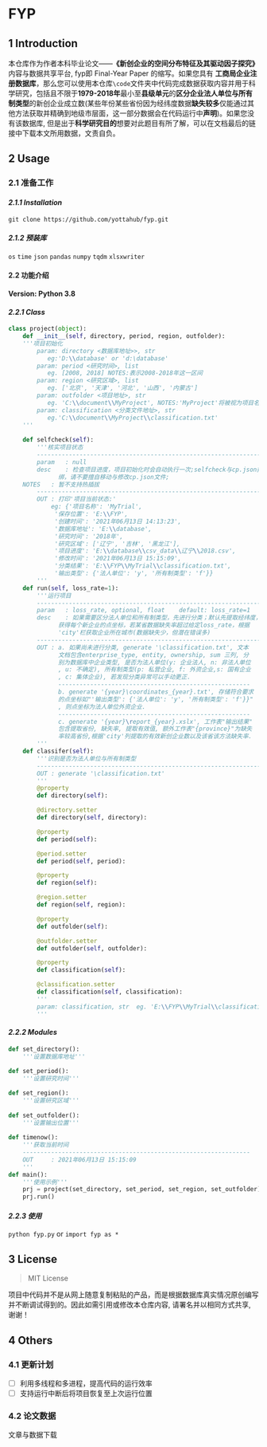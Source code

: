 # FYP
## 1 Introduction
本仓库作为作者本科毕业论文——**《新创企业的空间分布特征及其驱动因子探究》** 内容与数据共享平台, fyp即 Final-Year Paper 的缩写。如果您具有 **工商局企业注册数据库**，那么您可以使用本仓库`\code`文件夹中代码完成数据获取内容并用于科学研究，包括且不限于**1979-2018年**最小至**县级单元**的**区分企业法人单位与所有制类型**的新创企业成立数(某些年份某些省份因为经纬度数据**缺失较多**仅能通过其他方法获取并精确到地级市层面，这一部分数据会在代码运行中**声明**)。如果您没有该数据库, 但是出于**科学研究目的**想要对此题目有所了解，可以在文档最后的链接中下载本文所用数据，文责自负。

## 2 Usage

### 2.1 准备工作
#### *2.1.1 Installation*

`git clone https://github.com/yottahub/fyp.git`

#### *2.1.2 预装库*

`os`  `time`  `json`  `pandas`  `numpy`  `tqdm`  `xlsxwriter`
####  2.2 功能介绍
**Version: Python 3.8**

#### *2.2.1 Class*

```python
class project(object):
	def __init__(self, directory, period, region, outfolder):
	'''项目初始化
    	param: directory <数据库地址>>, str
    	   eg:'D:\\database' or 'd:\database'
    	param: period <研究时间>, list
    	   eg. [2008, 2018] NOTES:表示2008-2018年这一区间
    	param: region <研究区域>, list
    	   eg. ['北京', '天津', '河北', '山西', '内蒙古']
    	param: outfolder <项目地址>, str
    	   eg. 'C:\\document\\MyProject', NOTES:'MyProject'将被视为项目名
    	param: classification <分类文件地址>, str
    	   eg.'C:\\document\\MyProject\\classification.txt'
	'''
    
   	def selfcheck(self):
    	'''核实项目状态
    	----------------------------------------------------------------
    	param	: null
    	desc	: 检查项目进度，项目初始化时会自动执行一次;selfcheck与cp.json捆
    		  绑，请不要擅自移动与修改cp.json文件;
   	NOTES	: 暂不支持热插拔
    	----------------------------------------------------------------
    	OUT	: 打印'项目当前状态:'
    		eg: {'项目名称': 'MyTrial',
 		     '保存位置': 'E:\\FYP',
 		     '创建时间': '2021年06月13日 14:13:23',
 		     '数据库地址': 'E:\\database',
 		     '研究时间': '2018年',
 		     '研究区域': ['辽宁', '吉林', '黑龙江'],
 		     '项目进度': 'E:\\database\\csv_data\\辽宁\\2018.csv',
		     '修改时间': '2021年06月13日 15:15:09',
 		     '分类结果': 'E:\\FYP\\MyTrial\\classification.txt',
 		     '输出类型': {'法人单位': 'y', '所有制类型': 'f'}}
    	'''
	def run(self, loss_rate=1):
    	'''运行项目
    	----------------------------------------------------------------
    	param	: loss_rate, optional, float	default: loss_rate=1
    	desc	: 如果需要区分法人单位和所有制类型，先进行分类；默认先提取经纬度，
    		  获得每个新企业的点坐标，若某省数据缺失率超过给定loss_rate，根据
    		  'city'栏获取企业所在城市(数据缺失少，但潜在错误多)
    	----------------------------------------------------------------
    	OUT	: a. 如果尚未进行分类, generate '\classification.txt', 文本
    		  文档包含enterprise_type, entity, ownership, sum 三列, 分
    		  别为数据库中企业类型, 是否为法人单位(y: 企业法人, n: 非法人单位
    		  , u: 不确定), 所有制类型(p: 私营企业, f: 外资企业,s: 国有企业
    		  , c: 集体企业), 若发现分类异常可以手动更正.
    		  ------------------------------------------------------
    		  b. generate '{year}\coordinates_{year}.txt', 存储符合要求
    		  的点坐标如"'输出类型': {'法人单位': 'y', '所有制类型': 'f'}}"
    		  , 则点坐标为法人单位外资企业.
    		  ------------------------------------------------------
    		  c. generate '{year}\report_{year}.xslx', 工作表"输出结果"
    		  包含提取省份, 缺失率, 提取有效值, 额外工作表"{province}"为缺失
    		  率较高省份,根据'city'列提取的有效新创企业数以及该省该方法缺失率.
    	'''
	def classifer(self):
    	'''识别是否为法人单位与所有制类型
    	----------------------------------------------------------------
    	OUT	: generate '\classification.txt'
    	'''
    	@property
    	def directory(self):

    	@directory.setter
    	def directory(self, directory):

    	@property
    	def period(self):

    	@period.setter
    	def period(self, period):

    	@property
    	def region(self):

    	@region.setter
    	def region(self, region):

    	@property
    	def outfolder(self):

    	@outfolder.setter
    	def outfolder(self, outfolder):

    	@property
    	def classification(self):

    	@classification.setter
    	def classification(self, classification):
    	'''
    	param: classification, str	eg. 'E:\\FYP\\MyTrial\\classification.txt'
    	'''
```

#### *2.2.2 Modules*

```python
def set_directory():
    '''设置数据库地址'''
    
def set_period():
    '''设置研究时间'''

def set_region():
    '''设置研究区域'''
    
def set_outfolder():
    '''设置输出位置'''
    
def timenow():
    '''获取当前时间
    ----------------------------------------------------------------
    OUT		: 2021年06月13日 15:15:09
    '''
def main():
    '''使用示例'''
    prj = project(set_directory, set_period, set_region, set_outfolder)
    prj.run()
```

#### *2.2.3 使用*

`python fyp.py` or `import fyp as *`

## 3 License
> MIT License

项目中代码并不是从网上随意复制粘贴的产品，而是根据数据库真实情况原创编写并不断调试得到的。因此如需引用或修改本仓库内容, 请署名并以相同方式共享, 谢谢！

## 4 Others

### 4.1 更新计划

- [ ] 利用多线程和多进程，提高代码的运行效率
- [ ] 支持运行中断后将项目恢复至上次运行位置

### 4.2 论文数据

文章与数据下载
